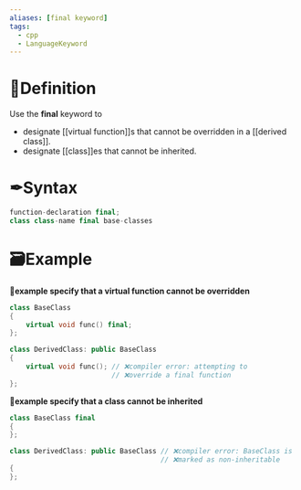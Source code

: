 ```yaml
---
aliases: [final keyword]
tags:
  - cpp
  - LanguageKeyword
---
```

# 📝Definition
Use the **final** keyword to 
- designate [[virtual function]]s that cannot be overridden in a [[derived class]].
- designate [[class]]es that cannot be inherited.

# ✒Syntax
```cpp
function-declaration final;
class class-name final base-classes
```


# 🗃Example
**📂example specify that a virtual function cannot be overridden**
```cpp
class BaseClass
{
    virtual void func() final;
};

class DerivedClass: public BaseClass
{
    virtual void func(); // ❌compiler error: attempting to
                         // ❌override a final function
};
```

**📂example specify that a class cannot be inherited**
```cpp
class BaseClass final
{
};

class DerivedClass: public BaseClass // ❌compiler error: BaseClass is
                                     // ❌marked as non-inheritable
{
};
```